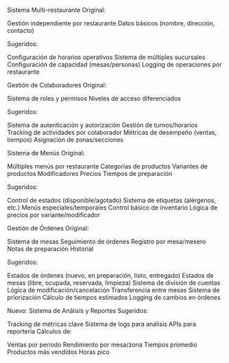 Sistema Multi-restaurante
Original:

Gestión independiente por restaurante
Datos básicos (nombre, dirección, contacto)

Sugeridos:

Configuración de horarios operativos
Sistema de múltiples sucursales
Configuración de capacidad (mesas/personas)
Logging de operaciones por restaurante

Gestión de Colaboradores
Original:

Sistema de roles y permisos
Niveles de acceso diferenciados

Sugeridos:

Sistema de autenticación y autorización
Gestión de turnos/horarios
Tracking de actividades por colaborador
Métricas de desempeño (ventas, tiempos)
Asignación de zonas/secciones

Sistema de Menús
Original:

Múltiples menús por restaurante
Categorías de productos
Variantes de productos
Modificadores
Precios
Tiempos de preparación

Sugeridos:

Control de estados (disponible/agotado)
Sistema de etiquetas (alérgenos, etc.)
Menús especiales/temporales
Control básico de inventario
Lógica de precios por variante/modificador

Gestión de Órdenes
Original:

Sistema de mesas
Seguimiento de órdenes
Registro por mesa/mesero
Notas de preparación
Historial

Sugeridos:

Estados de órdenes (nuevo, en preparación, listo, entregado)
Estados de mesas (libre, ocupada, reservada, limpieza)
Sistema de división de cuentas
Lógica de modificación/cancelación
Transferencia entre mesas
Sistema de priorización
Cálculo de tiempos estimados
Logging de cambios en órdenes

Nuevo: Sistema de Análisis y Reportes
Sugeridos:

Tracking de métricas clave
Sistema de logs para análisis
APIs para reportería
Cálculos de:

Ventas por período
Rendimiento por mesa/zona
Tiempos promedio
Productos más vendidos
Horas pico
